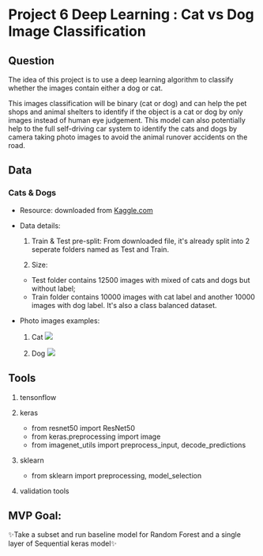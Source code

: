 # Project 6 Deep Learning : Cat vs Dog Image Classification 

## Question


The idea of this project is to use a deep learning algorithm to classify whether the images contain either a dog or cat.

 This images classification will be binary (cat or dog) and can help the pet shops and animal shelters to identify if the object is a cat or dog by only images instead of human eye judgement. This model can also potentially help to the full self-driving car system to identify the cats and dogs by camera taking photo images to avoid the animal runover accidents on the road. 




## Data


### Cats & Dogs

-  Resource: downloaded from [Kaggle.com](https://www.kaggle.com/c/dogs-vs-cats/data)

-  Data details:
	1. Train & Test pre-split: From downloaded file, it's already split into 2 seperate folders named as Test and Train.

	2. Size: 
	- Test folder contains 12500 images with mixed of cats and dogs but without label; 
	- Train folder contains 10000 images with cat label and another 10000 images with dog label. It's also a class balanced dataset. 
 
-  Photo images examples:


	1. Cat <img src="https://github.com/SYNYC/6_Project_Cat_vs_Dog_ImageClassification/blob/main/images/cat.11100.jpg">
  
	2. Dog <img src="https://github.com/SYNYC/6_Project_Cat_vs_Dog_ImageClassification/blob/main/images/dog.1506.jpg">





## Tools
1. tensonflow
2. keras
	* from resnet50 import ResNet50
	* from keras.preprocessing import image
	* from imagenet_utils import preprocess_input, decode_predictions

3. sklearn
    * from sklearn import preprocessing, model_selection
    
4. validation tools






## MVP Goal:

✨Take a subset and run baseline model for Random Forest and a single layer of Sequential keras model✨
